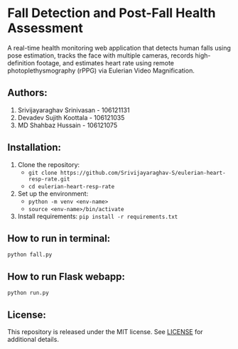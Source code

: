 # Fall Detection and Post-Fall Health Assessment
A real-time health monitoring web application that detects human falls using pose estimation, tracks the face with multiple cameras, records high-definition footage, and estimates heart rate using remote photoplethysmography (rPPG) via Eulerian Video Magnification.

## Authors:
1. Srivijayaraghav Srinivasan - 106121131
2. Devadev Sujith Koottala - 106121035
3. MD Shahbaz Hussain - 106121075

## Installation:
1. Clone the repository:
   * `git clone https://github.com/Srivijayaraghav-S/eulerian-heart-resp-rate.git`
   * `cd eulerian-heart-resp-rate`
2. Set up the environment:
   * `python -m venv <env-name>`
   * `source <env-name>/bin/activate`
3. Install requirements: `pip install -r requirements.txt`

## How to run in terminal:
`python fall.py`

## How to run Flask webapp:
`python run.py`

## License:
This repository is released under the MIT license. See [LICENSE](https://github.com/Srivijayaraghav-S/eulerian-heart-resp-rate/blob/main/LICENSE) for additional details.
